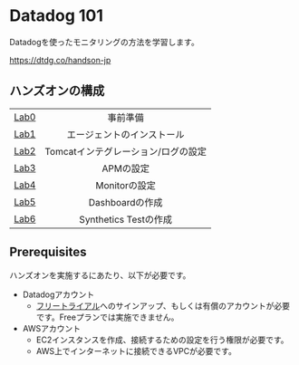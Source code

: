 # Datadog 101

Datadogを使ったモニタリングの方法を学習します。

https://dtdg.co/handson-jp

## ハンズオンの構成

| |  |
| :---: | :---: |
| [Lab0](Lab0) | 事前準備 |
| [Lab1](Lab1) | エージェントのインストール |
| [Lab2](Lab2) | Tomcatインテグレーション/ログの設定|
| [Lab3](Lab3) | APMの設定 |
| [Lab4](Lab4) | Monitorの設定 |
| [Lab5](Lab5) | Dashboardの作成 |
| [Lab6](Lab6) | Synthetics Testの作成 |

## Prerequisites
ハンズオンを実施するにあたり、以下が必要です。

- Datadogアカウント
  - [フリートライアル](https://www.datadoghq.com/ja/free-datadog-trial/)へのサインアップ、もしくは有償のアカウントが必要です。Freeプランでは実施できません。
- AWSアカウント
  - EC2インスタンスを作成、接続するための設定を行う権限が必要です。
  - AWS上でインターネットに接続できるVPCが必要です。
